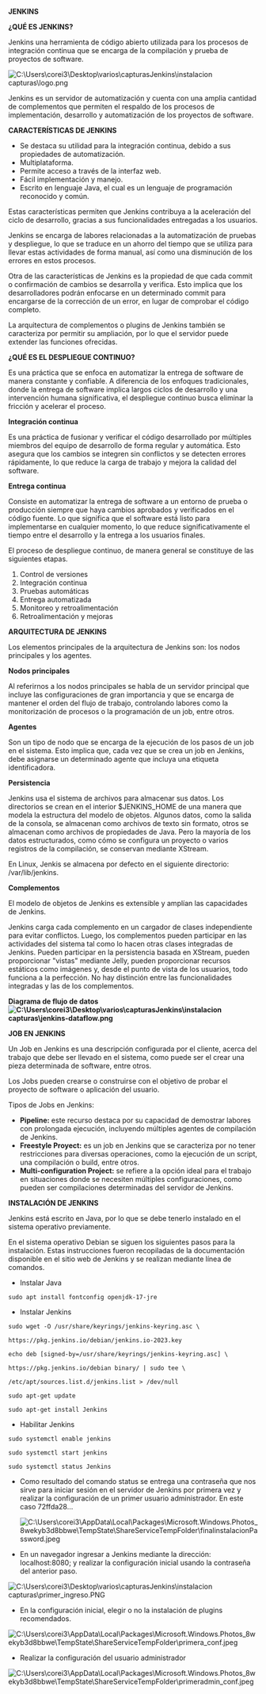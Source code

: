 ﻿**JENKINS**

**¿QUÉ ES JENKINS?**

Jenkins una herramienta de código abierto utilizada para los procesos de integración continua que se encarga de la compilación y prueba de proyectos de software.

![C:\Users\corei3\Desktop\varios\capturasJenkins\instalacion capturas\logo.png](Aspose.Words.fed28c9c-fe18-465a-8869-590edf2f64d3.001.png)

Jenkins es un servidor de automatización y cuenta con una amplia cantidad de complementos que permiten el respaldo de los procesos de implementación, desarrollo y automatización de los proyectos de software.

**CARACTERÍSTICAS DE JENKINS**

- Se destaca su utilidad para la integración continua, debido a sus propiedades de automatización.
- Multiplataforma.
- Permite acceso a través de la interfaz web.
- Fácil implementación y manejo.
- Escrito en lenguaje Java, el cual es un lenguaje de programación reconocido y común.

Estas características permiten que Jenkins contribuya a la aceleración del ciclo de desarrollo, gracias a sus funcionalidades entregadas a los usuarios.

Jenkins se encarga de labores relacionadas a la automatización de pruebas y despliegue, lo que se traduce en un ahorro del tiempo que se utiliza para llevar estas actividades de forma manual, así como una disminución de los errores en estos procesos.

Otra de las características de Jenkins es la propiedad de que cada commit o confirmación de cambios se desarrolla y verifica. Esto implica que los desarrolladores podrán enfocarse en un determinado commit para encargarse de la corrección de un error, en lugar de comprobar el código completo.

La arquitectura de complementos o plugins de Jenkins también se caracteriza por permitir su ampliación, por lo que el servidor puede extender las funciones ofrecidas.

**¿QUÉ ES EL DESPLIEGUE CONTINUO?**

Es una práctica que se enfoca en automatizar la entrega de software de manera constante y confiable. A diferencia de los enfoques tradicionales, donde la entrega de software implica largos ciclos de desarrollo y una intervención humana significativa, el despliegue continuo busca eliminar la fricción y acelerar el proceso.

**Integración continua**

Es una práctica de fusionar y verificar el código desarrollado por múltiples miembros del equipo de desarrollo de forma regular y automática. Esto asegura que los cambios se integren sin conflictos y se detecten errores rápidamente, lo que reduce la carga de trabajo y mejora la calidad del software.

**Entrega continua**

Consiste en automatizar la entrega de software a un entorno de prueba o producción siempre que haya cambios aprobados y verificados en el código fuente. Lo que significa que el software está listo para implementarse en cualquier momento, lo que reduce significativamente el tiempo entre el desarrollo y la entrega a los usuarios finales.

El proceso de despliegue continuo, de manera general se constituye de las siguientes etapas.

1. Control de versiones
1. Integración continua
1. Pruebas automáticas
1. Entrega automatizada
1. Monitoreo y retroalimentación
1. Retroalimentación y mejoras

**ARQUITECTURA DE JENKINS**

Los elementos principales de la arquitectura de Jenkins son: los nodos principales y los agentes.

**Nodos principales**

Al referirnos a los nodos principales se habla de un servidor principal que incluye las configuraciones de gran importancia y que se encarga de mantener el orden del flujo de trabajo, controlando labores como la monitorización de procesos o la programación de un job, entre otros.

**Agentes**

Son un tipo de nodo que se encarga de la ejecución de los pasos de un job en el sistema. Esto implica que, cada vez que se crea un job en Jenkins, debe asignarse un determinado agente que incluya una etiqueta identificadora.

**Persistencia**

Jenkins usa el sistema de archivos para almacenar sus datos. Los directorios se crean en el interior $JENKINS\_HOME de una manera que modela la estructura del modelo de objetos. Algunos datos, como la salida de la consola, se almacenan como archivos de texto sin formato, otros se almacenan como archivos de propiedades de Java. Pero la mayoría de los datos estructurados, como cómo se configura un proyecto o varios registros de la compilación, se conservan mediante XStream.

En Linux, Jenkis se almacena por defecto en el siguiente directorio: /var/lib/jenkins.

**Complementos**

El modelo de objetos de Jenkins es extensible y amplían las capacidades de Jenkins.

Jenkins carga cada complemento en un cargador de clases independiente para evitar conflictos. Luego, los complementos pueden participar en las actividades del sistema tal como lo hacen otras clases integradas de Jenkins. Pueden participar en la persistencia basada en XStream, pueden proporcionar "vistas" mediante Jelly, pueden proporcionar recursos estáticos como imágenes y, desde el punto de vista de los usuarios, todo funciona a la perfección. No hay distinción entre las funcionalidades integradas y las de los complementos.

**Diagrama de flujo de datos![C:\Users\corei3\Desktop\varios\capturasJenkins\instalacion capturas\jenkins-dataflow.png](Aspose.Words.fed28c9c-fe18-465a-8869-590edf2f64d3.002.png)**

**JOB EN JENKINS**

Un Job en Jenkins es una descripción configurada por el cliente, acerca del trabajo que debe ser llevado en el sistema, como puede ser el crear una pieza determinada de software, entre otros.

Los Jobs pueden crearse o construirse con el objetivo de probar el proyecto de software o aplicación del usuario.

Tipos de Jobs en Jenkins:

- **Pipeline:** este recurso destaca por su capacidad de demostrar labores con prolongada ejecución, incluyendo múltiples agentes de compilación de Jenkins.
- **Freestyle Proyect:** es un job en Jenkins que se caracteriza por no tener restricciones para diversas operaciones, como la ejecución de un script, una compilación o build, entre otros.
- **Multi-configuration Project:** se refiere a la opción ideal para el trabajo en situaciones donde se necesiten múltiples configuraciones, como pueden ser compilaciones determinadas del servidor de Jenkins.

**INSTALACIÓN DE JENKINS**

Jenkins está escrito en Java, por lo que se debe tenerlo instalado en el sistema operativo previamente.

En el sistema operativo Debian se siguen los siguientes pasos para la instalación. Estas instrucciones fueron recopiladas de la documentación disponible en el sitio web de Jenkins y se realizan mediante línea de comandos.

- Instalar Java

``` sudo apt install fontconfig openjdk-17-jre ```

- Instalar Jenkins

```
sudo wget -O /usr/share/keyrings/jenkins-keyring.asc \

https://pkg.jenkins.io/debian/jenkins.io-2023.key

echo deb [signed-by=/usr/share/keyrings/jenkins-keyring.asc] \

https://pkg.jenkins.io/debian binary/ | sudo tee \

/etc/apt/sources.list.d/jenkins.list > /dev/null

sudo apt-get update

sudo apt-get install Jenkins 
```

- Habilitar Jenkins
```
sudo systemctl enable jenkins

sudo systemctl start jenkins

sudo systemctl status Jenkins
```

- Como resultado del comando status se entrega una contraseña que nos sirve para iniciar sesión en el servidor de Jenkins por primera vez y realizar la configuración de un primer usuario administrador. En este caso 72ffda28…

  ![C:\Users\corei3\AppData\Local\Packages\Microsoft.Windows.Photos_8wekyb3d8bbwe\TempState\ShareServiceTempFolder\finalinstalacionPassword.jpeg](Aspose.Words.fed28c9c-fe18-465a-8869-590edf2f64d3.003.jpeg)

- En un navegador ingresar a Jenkins mediante la dirección: localhost:8080; y realizar la configuración inicial usando la contraseña del anterior paso.

![C:\Users\corei3\Desktop\varios\capturasJenkins\instalacion capturas\primer_ingreso.PNG](Aspose.Words.fed28c9c-fe18-465a-8869-590edf2f64d3.004.png)

- En la configuración inicial, elegir o no la instalación de plugins recomendados.

![C:\Users\corei3\AppData\Local\Packages\Microsoft.Windows.Photos_8wekyb3d8bbwe\TempState\ShareServiceTempFolder\primera_conf.jpeg](Aspose.Words.fed28c9c-fe18-465a-8869-590edf2f64d3.005.jpeg)

- Realizar la configuración del usuario administrador

![C:\Users\corei3\AppData\Local\Packages\Microsoft.Windows.Photos_8wekyb3d8bbwe\TempState\ShareServiceTempFolder\primeradmin_conf.jpeg](Aspose.Words.fed28c9c-fe18-465a-8869-590edf2f64d3.006.jpeg)







